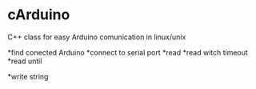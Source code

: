 cArduino
========


C++ class for easy Arduino comunication in linux/unix

*find conected Arduino
*connect to serial port
*read
*read witch timeout
*read until

*write string
